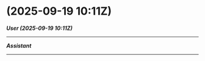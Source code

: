 <!-- Generated by SpecStory -->

#  (2025-09-19 10:11Z)

_**User (2025-09-19 10:11Z)**_



---

_**Assistant**_



---

